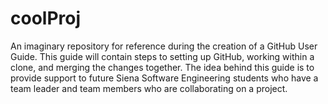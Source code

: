 # coolProj
An imaginary repository for reference during the creation of a GitHub User Guide.  This guide will contain steps to setting up GitHub, working within a clone, and merging the changes together.  The idea behind this guide is to provide support to future Siena Software Engineering students who have a team leader and team members who are collaborating on a project.
